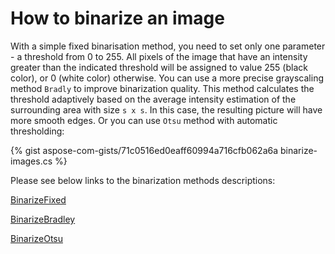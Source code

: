 # How to binarize an image

With a simple fixed binarisation method, you need to set only one parameter - a threshold from 0 to 255. All pixels of the image that have an intensity greater than the indicated threshold will be assigned to value 255 (black color), or 0 (white color) otherwise. You can use a more precise grayscaling method `Bradly` to improve binarization quality. This method calculates the threshold adaptively based on the average intensity estimation of the surrounding area with size `s x s`. In this case, the resulting picture will have more smooth edges. Or you can use `Otsu` method with automatic thresholding:   

{% gist aspose-com-gists/71c0516ed0eaff60994a716cfb062a6a binarize-images.cs %}

Please see below links to the binarization methods descriptions:

[BinarizeFixed](https://reference.aspose.com/imaging/net/aspose.imaging/rasterimage/binarizefixed/)

[BinarizeBradley](https://reference.aspose.com/imaging/net/aspose.imaging/rasterimage/binarizebradley/)

[BinarizeOtsu](https://reference.aspose.com/imaging/net/aspose.imaging/rasterimage/binarizeotsu/)
